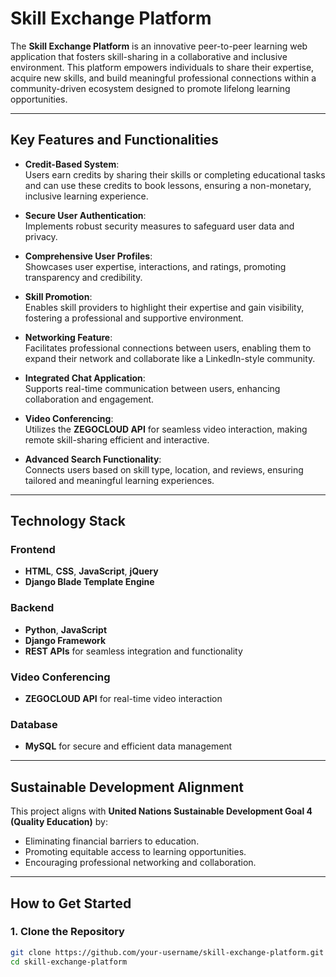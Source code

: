 # Skill Exchange Platform

The **Skill Exchange Platform** is an innovative peer-to-peer learning web application that fosters skill-sharing in a collaborative and inclusive environment. This platform empowers individuals to share their expertise, acquire new skills, and build meaningful professional connections within a community-driven ecosystem designed to promote lifelong learning opportunities.

---

## Key Features and Functionalities

- **Credit-Based System**:  
  Users earn credits by sharing their skills or completing educational tasks and can use these credits to book lessons, ensuring a non-monetary, inclusive learning experience.

- **Secure User Authentication**:  
  Implements robust security measures to safeguard user data and privacy.

- **Comprehensive User Profiles**:  
  Showcases user expertise, interactions, and ratings, promoting transparency and credibility.

- **Skill Promotion**:  
  Enables skill providers to highlight their expertise and gain visibility, fostering a professional and supportive environment.

- **Networking Feature**:  
  Facilitates professional connections between users, enabling them to expand their network and collaborate like a LinkedIn-style community.

- **Integrated Chat Application**:  
  Supports real-time communication between users, enhancing collaboration and engagement.

- **Video Conferencing**:  
  Utilizes the **ZEGOCLOUD API** for seamless video interaction, making remote skill-sharing efficient and interactive.

- **Advanced Search Functionality**:  
  Connects users based on skill type, location, and reviews, ensuring tailored and meaningful learning experiences.

---

## Technology Stack

### **Frontend**
- **HTML**, **CSS**, **JavaScript**, **jQuery**
- **Django Blade Template Engine**

### **Backend**
- **Python**, **JavaScript**
- **Django Framework**
- **REST APIs** for seamless integration and functionality

### **Video Conferencing**
- **ZEGOCLOUD API** for real-time video interaction

### **Database**
- **MySQL** for secure and efficient data management

---

## Sustainable Development Alignment

This project aligns with **United Nations Sustainable Development Goal 4 (Quality Education)** by:
- Eliminating financial barriers to education.
- Promoting equitable access to learning opportunities.
- Encouraging professional networking and collaboration.

---

## How to Get Started

### **1. Clone the Repository**
```bash
git clone https://github.com/your-username/skill-exchange-platform.git
cd skill-exchange-platform
